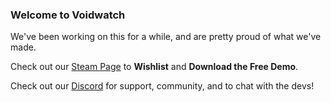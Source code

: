 ### Welcome to Voidwatch
We've been working on this for a while, and are pretty proud of what we've made.

Check out our [Steam Page](https://store.steampowered.com/app/3764010/Voidwatch/) to **Wishlist** and **Download the Free Demo**.

Check out our [Discord](https://discord.gg/Y9jnebv3dT) for support, community, and to chat with the devs!
